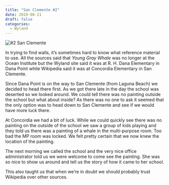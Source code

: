 ```yaml
---
title: "San Clemente #2"
date: 2010-06-21
draft: false
categories:
  - Wyland
---
```

![#2 San Clemente](../images/02-sanclemente.jpg)

In trying to find walls, it’s sometimes hard to know what reference material to use. All the sources said that _Young Gray Whale_ was no longer at the Ocean Institute but the Wyland site said it was at R. H. Dana Elementary in Dana Point while Wikipedia said it was at Concordia Elementary in San Clemente.

Since Dana Point is on the way to San Clemente (from Laguna Beach) we decided to head there first. As we got there late in the day the school was deserted so we looked around. We could tell there was no painting outside the school but what about inside? As there was no one to ask it seemed that the only option was to head down to San Clemente and see if we would have more luck there.

At Concordia we had a bit of luck. While we could quickly see there was no painting on the outside of the school we saw a group of kids playing and they told us there was a painting of a whale in the multi-purpose room. Too bad the MP room was locked. We felt pretty certain that we now knew the location of the painting.

The next morning we called the school and the very nice office administrator told us we were welcome to come see the painting. She was so nice to show us around and tell us the story of how it came to her school.

This also taught us that when we’re in doubt we should probably trust Wikipedia over other sources.
